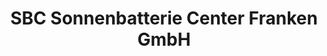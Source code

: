 ---
title: "SBC Sonnenbatterie Center Franken GmbH"
url: /bischberg/sbc-sonnenbatterie-center-franken-gmbh/
shop: Elektrisch
---